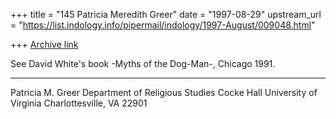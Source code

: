 +++
title = "145 Patricia Meredith Greer"
date = "1997-08-29"
upstream_url = "https://list.indology.info/pipermail/indology/1997-August/009048.html"

+++
[Archive link](https://list.indology.info/pipermail/indology/1997-August/009048.html)

See David White's book -Myths of the Dog-Man-, 
Chicago 1991.  

________________________________
Patricia M. Greer
Department of Religious Studies
Cocke Hall
University of Virginia
Charlottesville, VA 22901






